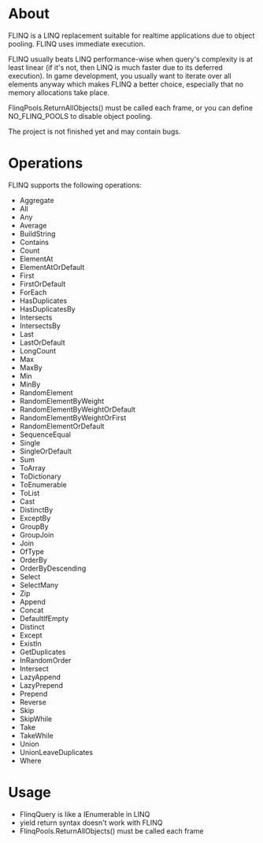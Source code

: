 # About
FLINQ is a LINQ replacement suitable for realtime applications due to object pooling. FLINQ uses immediate execution.

FLINQ usually beats LINQ performance-wise when query's complexity is at least linear (if it's not, then LINQ is much faster due to its deferred execution). In game development, you usually want to iterate over all elements anyway which makes FLINQ a better choice, especially that no memory allocations take place.

FlinqPools.ReturnAllObjects() must be called each frame, or you can define NO_FLINQ_POOLS to disable object pooling.

The project is not finished yet and may contain bugs.

# Operations

FLINQ supports the following operations:
- Aggregate
- All
- Any
- Average
- BuildString
- Contains
- Count
- ElementAt
- ElementAtOrDefault
- First
- FirstOrDefault
- ForEach
- HasDuplicates
- HasDuplicatesBy
- Intersects
- IntersectsBy
- Last
- LastOrDefault
- LongCount
- Max
- MaxBy
- Min
- MinBy
- RandomElement
- RandomElementByWeight
- RandomElementByWeightOrDefault
- RandomElementByWeightOrFirst
- RandomElementOrDefault
- SequenceEqual
- Single
- SingleOrDefault
- Sum
- ToArray
- ToDictionary
- ToEnumerable
- ToList
- Cast
- DistinctBy
- ExceptBy
- GroupBy
- GroupJoin
- Join
- OfType
- OrderBy
- OrderByDescending
- Select
- SelectMany
- Zip
- Append
- Concat
- DefaultIfEmpty
- Distinct
- Except
- ExistIn
- GetDuplicates
- InRandomOrder
- Intersect
- LazyAppend
- LazyPrepend
- Prepend
- Reverse
- Skip
- SkipWhile
- Take
- TakeWhile
- Union
- UnionLeaveDuplicates
- Where

# Usage

- FlinqQuery<T> is like a IEnumerable<T> in LINQ
- yield return syntax doesn't work with FLINQ
- FlinqPools.ReturnAllObjects() must be called each frame
